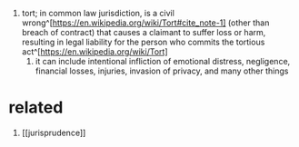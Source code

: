 1. tort; in common law jurisdiction, is a civil wrong^[https://en.wikipedia.org/wiki/Tort#cite_note-1] (other than breach of contract) that causes a claimant to suffer loss or harm, resulting in legal liability for the person who commits the tortious act^[https://en.wikipedia.org/wiki/Tort]
	1. it can include intentional infliction of emotional distress, negligence, financial losses, injuries, invasion of privacy, and many other things

# related
1. [[jurisprudence]]